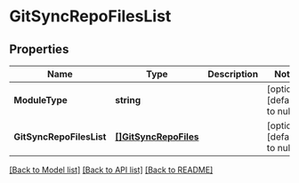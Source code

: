 # GitSyncRepoFilesList

## Properties
Name | Type | Description | Notes
------------ | ------------- | ------------- | -------------
**ModuleType** | **string** |  | [optional] [default to null]
**GitSyncRepoFilesList** | [**[]GitSyncRepoFiles**](GitSyncRepoFiles.md) |  | [optional] [default to null]

[[Back to Model list]](../README.md#documentation-for-models) [[Back to API list]](../README.md#documentation-for-api-endpoints) [[Back to README]](../README.md)


